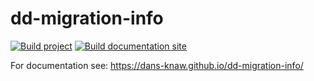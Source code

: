 dd-migration-info
=================

[![Build project](https://github.com/DANS-KNAW/dd-migration-info/actions/workflows/build.yml/badge.svg)](https://github.com/DANS-KNAW/dd-migration-info/actions/workflows/build.yml)
[![Build documentation site](https://github.com/DANS-KNAW/dd-migration-info/actions/workflows/docs.yml/badge.svg)](https://github.com/DANS-KNAW/dd-migration-info/actions/workflows/docs.yml)

For documentation see: https://dans-knaw.github.io/dd-migration-info/

